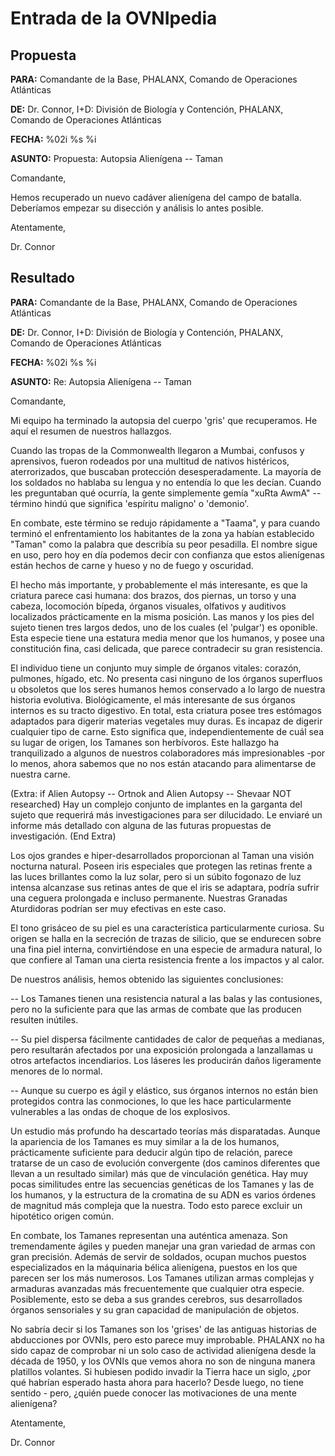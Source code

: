 # Entrada de la OVNIpedia

## Propuesta

**PARA:** Comandante de la Base, PHALANX, Comando de Operaciones
Atlánticas

**DE:** Dr. Connor, I+D: División de Biología y Contención, PHALANX,
Comando de Operaciones Atlánticas

**FECHA:** %02i %s %i

**ASUNTO:** Propuesta: Autopsia Alienígena -- Taman

Comandante,

Hemos recuperado un nuevo cadáver alienígena del campo de batalla.
Deberíamos empezar su disección y análisis lo antes posible.

Atentamente,

Dr. Connor

## Resultado

**PARA:** Comandante de la Base, PHALANX, Comando de Operaciones
Atlánticas

**DE:** Dr. Connor, I+D: División de Biología y Contención, PHALANX,
Comando de Operaciones Atlánticas

**FECHA:** %02i %s %i

**ASUNTO:** Re: Autopsia Alienígena -- Taman

Comandante,

Mi equipo ha terminado la autopsia del cuerpo 'gris' que recuperamos. He
aquí el resumen de nuestros hallazgos.

Cuando las tropas de la Commonwealth llegaron a Mumbai, confusos y
aprensivos, fueron rodeados por una multitud de nativos histéricos,
aterrorizados, que buscaban protección desesperadamente. La mayoría de
los soldados no hablaba su lengua y no entendía lo que les decían.
Cuando les preguntaban qué ocurría, la gente simplemente gemía "xuRta
AwmA" -- término hindú que significa 'espíritu maligno' o 'demonio'.

En combate, este término se redujo rápidamente a "Taama", y para cuando
terminó el enfrentamiento los habitantes de la zona ya habían
establecido "Taman" como la palabra que describía su peor pesadilla. El
nombre sigue en uso, pero hoy en día podemos decir con confianza que
estos alienígenas están hechos de carne y hueso y no de fuego y
oscuridad.

El hecho más importante, y probablemente el más interesante, es que la
criatura parece casi humana: dos brazos, dos piernas, un torso y una
cabeza, locomoción bípeda, órganos visuales, olfativos y auditivos
localizados prácticamente en la misma posición. Las manos y los pies del
sujeto tienen tres largos dedos, uno de los cuales (el 'pulgar') es
oponible. Esta especie tiene una estatura media menor que los humanos, y
posee una constitución fina, casi delicada, que parece contradecir su
gran resistencia.

El individuo tiene un conjunto muy simple de órganos vitales: corazón,
pulmones, hígado, etc. No presenta casi ninguno de los órganos
superfluos u obsoletos que los seres humanos hemos conservado a lo largo
de nuestra historia evolutiva. Biológicamente, el más interesante de sus
órganos internos es su tracto digestivo. En total, esta criatura posee
tres estómagos adaptados para digerir materias vegetales muy duras. Es
incapaz de digerir cualquier tipo de carne. Esto significa que,
independientemente de cuál sea su lugar de origen, los Tamanes son
herbívoros. Este hallazgo ha tranquilizado a algunos de nuestros
colaboradores más impresionables -por lo menos, ahora sabemos que no nos
están atacando para alimentarse de nuestra carne.

(Extra: if Alien Autopsy -- Ortnok and Alien Autopsy -- Shevaar NOT
researched) Hay un complejo conjunto de implantes en la garganta del
sujeto que requerirá más investigaciones para ser dilucidado. Le enviaré
un informe más detallado con alguna de las futuras propuestas de
investigación. (End Extra)

Los ojos grandes e hiper-desarrollados proporcionan al Taman una visión
nocturna natural. Poseen iris especiales que protegen las retinas frente
a las luces brillantes como la luz solar, pero si un súbito fogonazo de
luz intensa alcanzase sus retinas antes de que el iris se adaptara,
podría sufrir una ceguera prolongada e incluso permanente. Nuestras
Granadas Aturdidoras podrían ser muy efectivas en este caso.

El tono grisáceo de su piel es una característica particularmente
curiosa. Su origen se halla en la secreción de trazas de silicio, que se
endurecen sobre una fina piel interna, convirtiéndose en una especie de
armadura natural, lo que confiere al Taman una cierta resistencia frente
a los impactos y al calor.

De nuestros análisis, hemos obtenido las siguientes conclusiones:

-- Los Tamanes tienen una resistencia natural a las balas y las
contusiones, pero no la suficiente para que las armas de combate que las
producen resulten inútiles.

-- Su piel dispersa fácilmente cantidades de calor de pequeñas a
medianas, pero resultarán afectados por una exposición prolongada a
lanzallamas u otros artefactos incendiarios. Los láseres les producirán
daños ligeramente menores de lo normal.

-- Aunque su cuerpo es ágil y elástico, sus órganos internos no están
bien protegidos contra las conmociones, lo que les hace particularmente
vulnerables a las ondas de choque de los explosivos.

Un estudio más profundo ha descartado teorías más disparatadas. Aunque
la apariencia de los Tamanes es muy similar a la de los humanos,
prácticamente suficiente para deducir algún tipo de relación, parece
tratarse de un caso de evolución convergente (dos caminos diferentes que
llevan a un resultado similar) más que de vinculación genética. Hay muy
pocas similitudes entre las secuencias genéticas de los Tamanes y las de
los humanos, y la estructura de la cromatina de su ADN es varios órdenes
de magnitud más compleja que la nuestra. Todo esto parece excluir un
hipotético origen común.

En combate, los Tamanes representan una auténtica amenaza. Son
tremendamente ágiles y pueden manejar una gran variedad de armas con
gran precisión. Además de servir de soldados, ocupan muchos puestos
especializados en la máquinaria bélica alienígena, puestos en los que
parecen ser los más numerosos. Los Tamanes utilizan armas complejas y
armaduras avanzadas más frecuentemente que cualquier otra especie.
Posiblemente, esto se deba a sus grandes cerebros, sus desarrollados
órganos sensoriales y su gran capacidad de manipulación de objetos.

No sabría decir si los Tamanes son los 'grises' de las antiguas
historias de abducciones por OVNIs, pero esto parece muy improbable.
PHALANX no ha sido capaz de comprobar ni un solo caso de actividad
alienígena desde la década de 1950, y los OVNIs que vemos ahora no son
de ninguna manera platillos volantes. Si hubiesen podido invadir la
Tierra hace un siglo, ¿por qué habrían esperado hasta ahora para
hacerlo? Desde luego, no tiene sentido - pero, ¿quién puede conocer las
motivaciones de una mente alienígena?

Atentamente,

Dr. Connor